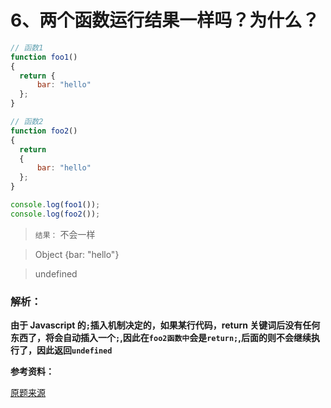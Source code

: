 # 6、两个函数运行结果一样吗？为什么？

```js
// 函数1
function foo1()
{
  return {
      bar: "hello"
  };
}

// 函数2
function foo2()
{
  return
  {
      bar: "hello"
  };
}

console.log(foo1());
console.log(foo2());
```

> `结果：` 不会一样

> Object {bar: "hello"}

> undefined

### 解析：

**由于 Javascript 的`;`插入机制决定的，如果某行代码，return 关键词后没有任何东西了，将会自动插入一个`;`,因此在`foo2函数中`会是`return;`,后面的则不会继续执行了，因此返回`undefined`**

**参考资料：**

[原题来源](https://www.toptal.com/javascript/interview-questions)